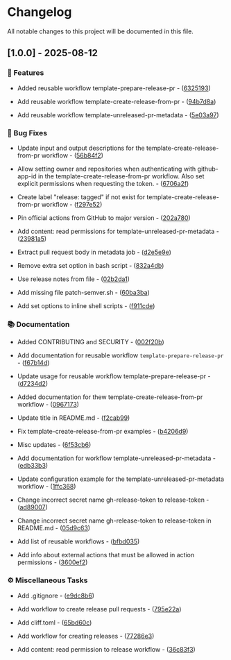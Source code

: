 # Changelog

All notable changes to this project will be documented in this file.

## [1.0.0] - 2025-08-12

### 🚀 Features

- Added reusable workflow template-prepare-release-pr - ([6325193](https://github.com/equinor/radix-reusable-workflows/commit/632519327806c60512e196d9d88fa2a5564275df))

- Add reusable workflow template-create-release-from-pr - ([94b7d8a](https://github.com/equinor/radix-reusable-workflows/commit/94b7d8a24f39510ae4387bb07988e68854cd7ed5))

- Add reusable workflow template-unreleased-pr-metadata - ([5e03a97](https://github.com/equinor/radix-reusable-workflows/commit/5e03a9755747d16392bce5fcea8ade2c69c5d884))


### 🐛 Bug Fixes

- Update input and output descriptions for the template-create-release-from-pr workflow - ([56b84f2](https://github.com/equinor/radix-reusable-workflows/commit/56b84f27fb5e500b12bdde9023b9fc92a73cf59a))

- Allow setting owner and repositories when authenticating with github-app-id in the template-create-release-from-pr workflow. Also set explicit permissions when requesting the token. - ([6706a2f](https://github.com/equinor/radix-reusable-workflows/commit/6706a2feab06c6dd9484716db5c1730861360e6c))

- Create label "release: tagged" if not exist for template-create-release-from-pr workflow - ([f297e52](https://github.com/equinor/radix-reusable-workflows/commit/f297e52fe60f15f978491d7cd861cd229acad96e))

- Pin official actions from GitHub to major version - ([202a780](https://github.com/equinor/radix-reusable-workflows/commit/202a780486066317323d11e5697aa575469311e3))

- Add content: read permissions for template-unreleased-pr-metadata - ([23981a5](https://github.com/equinor/radix-reusable-workflows/commit/23981a5d046ddfd032702562bf8a490d1b40376c))

- Extract pull request body in metadata job - ([d2e5e9e](https://github.com/equinor/radix-reusable-workflows/commit/d2e5e9e2b8f2e4ecc253a2c951a41d4c5b93423e))

- Remove extra set option in bash script - ([832a4db](https://github.com/equinor/radix-reusable-workflows/commit/832a4db5113028bc30051507df6cb78e054ec343))

- Use release notes from file - ([02b2da1](https://github.com/equinor/radix-reusable-workflows/commit/02b2da1aedbd8c0d215ae720d5e61b63bfc8d5b6))

- Add missing file patch-semver.sh - ([60ba3ba](https://github.com/equinor/radix-reusable-workflows/commit/60ba3ba4e8dff2b49b5a279a0b69401ad08d94c3))

- Add set options to inline shell scripts - ([f911cde](https://github.com/equinor/radix-reusable-workflows/commit/f911cdee97c191bb805a08257e281d1ea3efb9f4))


### 📚 Documentation

- Added CONTRIBUTING and SECURITY - ([002f20b](https://github.com/equinor/radix-reusable-workflows/commit/002f20b08c63d6dc9a4ac235fa3aaddf31c4c26b))

- Add documentation for reusable workflow `template-prepare-release-pr` - ([f67b14d](https://github.com/equinor/radix-reusable-workflows/commit/f67b14d737b24f6dc6d67c11cb8c3aed05232816))

- Update usage for reusable workflow template-prepare-release-pr - ([d7234d2](https://github.com/equinor/radix-reusable-workflows/commit/d7234d28acef95c929d7cc7cd12f58ad8f2be631))

- Added documentation for thew template-create-release-from-pr workflow - ([0967173](https://github.com/equinor/radix-reusable-workflows/commit/0967173f70365ebb07117ccdd0daa79838a6910d))

- Update title in README.md - ([f2cab99](https://github.com/equinor/radix-reusable-workflows/commit/f2cab995db3b3626ac77c020c8c3bd682d7c7437))

- Fix template-create-release-from-pr examples - ([b4206d9](https://github.com/equinor/radix-reusable-workflows/commit/b4206d9e7a5caf284acbd42d717a77586b69e6c2))

- Misc updates - ([6f53cb6](https://github.com/equinor/radix-reusable-workflows/commit/6f53cb63931a6095a84b1f81b627f2821c5f6aae))

- Add documentation for workflow template-unreleased-pr-metadata - ([edb33b3](https://github.com/equinor/radix-reusable-workflows/commit/edb33b3ba2c3f5ec94d491f1e8d628a88188e82a))

- Update configuration example for the template-unreleased-pr-metadata workflow - ([1ffc368](https://github.com/equinor/radix-reusable-workflows/commit/1ffc3689475ad20c89653e9dffc3b194376f2f3e))

- Change incorrect secret name gh-release-token to release-token - ([ad89007](https://github.com/equinor/radix-reusable-workflows/commit/ad89007acef8f23c9f6757f53db36e90ef34705f))

- Change incorrect secret name gh-release-token to release-token in README.md - ([05d9c63](https://github.com/equinor/radix-reusable-workflows/commit/05d9c636a886ce8b6d39d18c60945c2e0e57c401))

- Add list of reusable workflows - ([bfbd035](https://github.com/equinor/radix-reusable-workflows/commit/bfbd035aa3cbb35a1300fba1b7d54fcd44a80693))

- Add info about external actions that must be allowed in action permissions - ([3600ef2](https://github.com/equinor/radix-reusable-workflows/commit/3600ef2fde6b126ebe77552058a48b09de870029))


### ⚙️ Miscellaneous Tasks

- Add .gitignore - ([e9dc8b6](https://github.com/equinor/radix-reusable-workflows/commit/e9dc8b6ebbd8372f8cea3b34d03843f13e95c548))

- Add workflow to create release pull requests - ([795e22a](https://github.com/equinor/radix-reusable-workflows/commit/795e22a5673ea0a26d99eba8913718df0e0f26a7))

- Add cliff.toml - ([65bd60c](https://github.com/equinor/radix-reusable-workflows/commit/65bd60c0224208a82bc1ffdd70b8bd66b33301bf))

- Add workflow for creating releases - ([77286e3](https://github.com/equinor/radix-reusable-workflows/commit/77286e33e82abece308e43cda878c605795c2f87))

- Add content: read permission to release workflow - ([36c83f3](https://github.com/equinor/radix-reusable-workflows/commit/36c83f3b7898436f229711bc7b236278f0364b89))


<!-- generated by git-cliff -->
